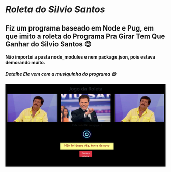 # _Roleta_  _do_ _Silvio_ _Santos_

## Fiz um programa baseado em Node e Pug, em que imito a roleta do Programa Pra Girar Tem Que Ganhar do Silvio Santos :blush:
#### Não importei a pasta node_modules e nem package.json, pois estava demorando muito.
##### _Detalhe_ Ele vem com a musiquinha do programa :smile:

![alt text](https://github.com/ter-9001/Roleta-do-Silvio-Santos/blob/master/Screenshot_129.png)
